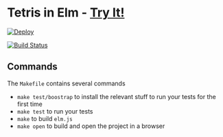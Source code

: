# Tetris in Elm - [Try It!](http://elm-tetris.materialdesignr.com)

[![Deploy](https://www.herokucdn.com/deploy/button.png)](https://heroku.com/deploy)

[![Build Status](https://travis-ci.org/chendrix/elm-tetris.svg?branch=master)](https://travis-ci.org/chendrix/elm-tetris)

## Commands

The `Makefile` contains several commands

* `make test/boostrap` to install the relevant stuff to run your tests for the first time
* `make test` to run your tests
* `make` to build `elm.js`
* `make open` to build and open the project in a browser
